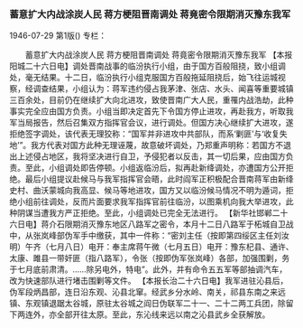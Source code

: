 ### 蓄意扩大内战涂炭人民  蒋方梗阻晋南调处  蒋竟密令限期消灭豫东我军

1946-07-29
第1版()
专栏：

　　蓄意扩大内战涂炭人民
    蒋方梗阻晋南调处
    蒋竟密令限期消灭豫东我军
    【本报阳城二十六日电】调处晋南战事的临汾执行小组，由于国方百般阻挠，致小组调处，毫无结果。十二日，临汾执行小组克服国方百般拖延阻挠后，始飞往运城视察，经调查结果，小组认为：蒋军违约侵占我茅津、张店、水头、闻喜等重要城镇三百余处，目前仍在继续扩大向北进攻，致使晋南广大人民，重罹内战浩劫，此种事实完全应由国方负责。小组当即决定首先下令国方停止进攻，再赴我方，听取我军当局报告，然后召集双方指挥官会议，进行调处。但国方决心继续扩大进攻，遂拒绝签字调处，该代表无理狡称：“国军并非进攻中共部队，而系‘剿匪’与‘收复失地’”。我方代表对国方此种无理诬蔑，故意破坏调处，乃郑重声明称：若国方不退出上述侵占地区，我将坚决进行自卫，予侵犯者以反击，其一切后果，应由国方负责。至此，小组调处即告停顿。小组返临汾后，拟再赴新绛调处，亦遭国方公开拒绝。最后小组提议赴候马与我军指挥官会晤，此时阎军正积极配合晋南蒋军由新绛史村、曲沃蒙城向我高显、候马等地进攻，国方又以临汾候马情况不明为遁词，拒绝小组前往调处，反而片面要求我军指挥官前往临汾，以图乘机向我大举进攻，此种阴谋当遭我方严正拒绝。至此，小组调处已完全无法进行。
    【新华社邯郸二十六日电】蒋介石限期消灭豫东地区八路军之密令，本月十二日八路军于柘城自卫战中，从张岚峰部伪军手中缴获，其中一件称：“密刘主任（按即第四绥区主任刘汝明）午齐（七月八日）电开：奉主席蒋午微（七月五日）电开：豫东杞县、通许、太康、雎县一带奸匪（指八路军），令张（按即伪军张岚峰）各部，加强围剿，务于七月底前肃清。……除另电外，特电”。此外，并有命令五五军等部抽调汽车，改为快速部队进行堵击围剿等文件。
    【本报长治二十六日电】我军进驻沁县后，伪军段炳昌部，连日沿东观、沁县北窜。经武乡分水岭、南关，祁县东南之来远镇、东观镇退踞太谷城，原驻太谷城之阎日伪联军二十一、二十二两工兵团，除留下两连外，亦全部开往太原。至此，东沁线来远以南之沁县武乡全获解放。
